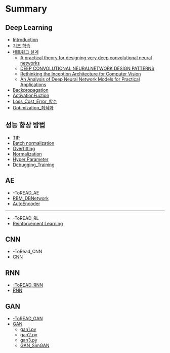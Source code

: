 # Summary

## Deep Learning

* [Introduction](README.md)
* [기초 학습](chapter1.md)
* [네트워크 설계](design_layer.md)
  * [A practical theory for designing very deep convolutional neural networks](design_layer/a-practical-theory-for-designing-very-deep-convolutional-neural-networks.md)
  * [DEEP CONVOLUTIONAL NEURALNETWORK DESIGN PATTERNS](design_layer/deep-convolutional-neuralnetwork-design-patterns.md)
  * [Rethinking the Inception Architecture for Computer Vision](design_layer/rethinking-the-inception-architecture-for-computer-vision.md)
  * [An Analysis of Deep Neural Network Models for Practical Applications](design_layer/an-analysis-of-deep-neural-network-models-for-practical-applications.md)
* [Backpropagation](backpropagation.md)
* [ActivationFuction](activationfuction.md)
* [Loss\_Cost\_Error\_함수](error_function.md)
* [Optimization\_최적화](minimum.md)

## 성능 향상 방법

* [TIP](tip.md)
* [Batch normalization](tip/batch-normalization.md)
* [Overfitting](optimization.md)
* [Normalization](tip/normalization.md)
* [Hyper Parameter](tip/hyper-parameter.md)
* [Debugging\_Training](debuggingtraining.md)

## AE

* -ToREAD\_AE
* [RBM\_DBNetwork](rbm_dbnetwork.md)
* [AutoEncoder](autoencoder.md)

---

* -ToREAD\_RL
* [Reinforcement Learning](reinforcement-learning.md)

## CNN

* -ToRead\_CNN
* [CNN](_cnn.md)

## RNN

* [-ToREAD\_RNN](-toreadrnn.md)
* [RNN](rnn.md)

## GAN

* [-ToREAD\_GAN](-toreadgan.md)
* [GAN](gan.md)
  * [gan1.py](gan/gan1py.md)
  * [gan2.py](gan/gan2py.md)
  * [gan3.py](gan/gan3py.md)
  * [GAN\_SimGAN](gansimgan.md)


